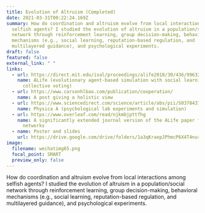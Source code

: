 ```yaml
---
title: Evolution of Altruism (Completed)
date: 2021-03-31T00:22:24.169Z
summary: How do coordination and altruism evolve from local interactions among
  selfish agents? I studied the evolution of altruism in a population/social
  network through reinforcement learning, group decision-making, behavioral
  mechanisms (e.g., social learning, reputation-based regulation, and
  multilayered guidance), and psychological experiments.
draft: false
featured: false
external_link: " "
links:
  - url: https://direct.mit.edu/isal/proceedings/alife2018/30/436/99632
    name: ALife (evolutionary agent-based simulation with social learning and
      collective voting)
  - url: https://www.carsonhlbao.com/publication/cooperation/
    name: A post giving a holistic view
  - url: https://www.sciencedirect.com/science/article/abs/pii/S037843711730938X?via%3Dihub
    name: Physica A (psychological lab experiments and simulation)
  - url: https://www.overleaf.com/read/njkmbjpttfhg
    name: A significantly extended journal version of the ALife paper for multilayer
      networks
  - name: Poster and slides
    url: https://drive.google.com/drive/folders/1a3qKraepJPhmcP6X4T4nurX-B6d0ZLjP?usp=sharing
image:
  filename: wechatimg65.png
  focal_point: SMART
  preview_only: false
---
```

How do coordination and altruism evolve from local interactions among selfish agents? I studied the evolution of altruism in a population/social network through reinforcement learning, group decision-making, behavioral mechanisms (e.g., social learning, reputation-based regulation, and multilayered guidance), and psychological experiments.
